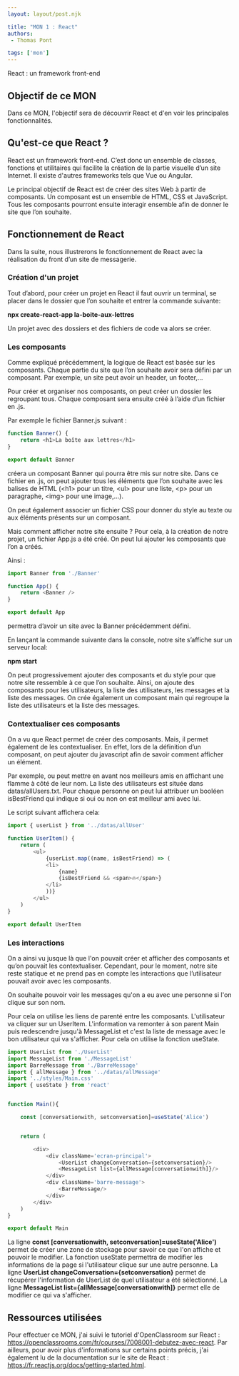 ```yaml
---
layout: layout/post.njk

title: "MON 1 : React"
authors:
 - Thomas Pont

tags: ['mon']
---
```


<!-- Début Résumé -->

React : un framework front-end
<!-- Début Résumé -->

## Objectif de ce MON

Dans ce MON, l'objectif sera de découvrir React et d'en voir les principales fonctionnalités.


## Qu'est-ce que React ?

React est un framework front-end. C’est donc un ensemble de classes, fonctions et utilitaires qui facilite la création de la partie visuelle d’un site Internet. Il existe d'autres frameworks tels que Vue ou Angular.

Le principal objectif de React est de créer des sites Web à partir de composants. Un composant est un ensemble de HTML, CSS et JavaScript. Tous les composants pourront ensuite interagir ensemble afin de donner le site que l’on souhaite.

## Fonctionnement de React

Dans la suite, nous illustrerons le fonctionnement de React avec la réalisation du front d’un site de messagerie.

### Création d'un projet

Tout d’abord, pour créer un projet en React il faut ouvrir un terminal, se placer dans le dossier que l’on souhaite et entrer la commande suivante:

**npx create-react-app la-boite-aux-lettres**

Un projet avec des dossiers et des fichiers de code va alors se créer.


### Les composants

Comme expliqué précédemment, la logique de React est basée sur les composants. Chaque partie du site que l’on souhaite avoir sera défini par un composant. Par exemple, un site peut avoir un header, un footer,...

Pour créer et organiser nos composants, on peut créer un dossier les regroupant tous. Chaque composant sera ensuite créé à l’aide d’un fichier en .js.

Par exemple le fichier Banner.js suivant :

```javascript
function Banner() {
    return <h1>La boîte aux lettres</h1>
}

export default Banner
```

créera un composant Banner qui pourra être mis sur notre site.
Dans ce fichier en .js, on peut ajouter tous les éléments que l’on souhaite avec les balises de HTML (\<h1> pour un titre, \<ul> pour une liste, \<p> pour un paragraphe, \<img> pour une image,...).

On peut également associer un fichier CSS pour donner du style au texte ou aux éléments présents sur un composant.

Mais comment afficher notre site ensuite ?
Pour cela, à la création de notre projet, un fichier App.js a été créé. On peut lui ajouter les composants que l’on a créés.

Ainsi :

```javascript
import Banner from './Banner'

function App() {
    return <Banner />
}

export default App

```

permettra d’avoir un site avec la Banner précédemment défini.

En lançant la commande suivante dans la console, notre site s’affiche sur un serveur local:

**npm start**

On peut progressivement ajouter des composants et du style pour que notre site ressemble à ce que l’on souhaite. Ainsi, on ajoute des composants pour les utilisateurs, la liste des utilisateurs, les messages et la liste des messages.
On crée également un composant main qui regroupe la liste des utilisateurs et la liste des messages.

### Contextualiser ces composants

On a vu que React permet de créer des composants. Mais, il permet également de les contextualiser. En effet, lors de la définition d’un composant, on peut ajouter du javascript afin de savoir comment afficher un élément.

Par exemple, ou peut mettre en avant nos meilleurs amis en affichant une flamme à côté de leur nom.
La liste des utilisateurs est située dans datas/allUsers.txt. Pour chaque personne on peut lui attribuer un booléen isBestFriend qui indique si oui ou non on est meilleur ami avec lui.

Le script suivant affichera cela:

```javascript
import { userList } from '../datas/allUser'

function UserItem() {
    return (
        <ul>
            {userList.map((name, isBestFriend) => (
            <li>
                {name}
                {isBestFriend && <span>🔥</span>}
            </li>
            ))}
        </ul>
    )
}

export default UserItem

```


### Les interactions

On a ainsi vu jusque là que l'on pouvait créer et afficher des composants et qu’on pouvait les contextualiser. Cependant, pour le moment, notre site reste statique et ne prend pas en compte les interactions que l’utilisateur pouvait avoir avec les composants.

On souhaite pouvoir voir les messages qu'on a eu avec une personne si l'on clique sur son nom.

Pour cela on utilise les liens de parenté entre les composants. L'utilisateur va cliquer sur un UserItem. L'information va remonter à son parent Main puis redescendre jusqu'à MessageList et c'est la liste de message avec le bon utilisateur qui va s'afficher.
Pour cela on utilise la fonction useState.

```javascript
import UserList from './UserList'
import MessageList from './MessageList'
import BarreMessage from './BarreMessage'
import { allMessage } from '../datas/allMessage'
import '../styles/Main.css'
import { useState } from 'react'


function Main(){

    const [conversationwith, setconversation]=useState('Alice')


    return (

        <div>
            <div className='ecran-principal'>
                <UserList changeConversation={setconversation}/>
                <MessageList list={allMessage[conversationwith]}/>
            </div>
            <div className='barre-message'>
                <BarreMessage/>
            </div>
        </div>
    )
}

export default Main
```

La ligne **const [conversationwith, setconversation]=useState('Alice')** permet de créer une zone de stockage pour savoir ce que l'on affiche et pouvoir le modifier. La fonction useState permettra de modifier les informations de la page si l'utilisateur clique sur une autre personne.
La ligne **UserList changeConversation={setconversation}** permet de récupérer l'information de UserList de quel utilisateur a été sélectionné. La ligne **MessageList list={allMessage[conversationwith]}** permet elle de modifier ce qui va s'afficher.


## Ressources utilisées

Pour effectuer ce MON, j'ai suivi le tutoriel d'OpenClassroom sur React : https://openclassrooms.com/fr/courses/7008001-debutez-avec-react.
Par ailleurs, pour avoir plus d'informations sur certains points précis, j'ai également lu de la documentation sur le site de React : https://fr.reactjs.org/docs/getting-started.html.

